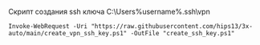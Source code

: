Скрипт создания ssh ключа C:\Users\%username%\.ssh\vpn

`Invoke-WebRequest -Uri "https://raw.githubusercontent.com/hips13/3x-auto/main/create_vpn_ssh_key.ps1" -OutFile "create_ssh_key.ps1"`


